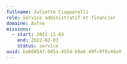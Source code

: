 ```yaml
---
fullname: Juliette Ciapparelli
role: Service administratif et financier
domaine: Autre
missions:
  - start: 2021-11-03
    end: 2022-02-03
    status: service
uuid: ba668547-945a-455d-b9a6-49fc0f8c48a9
---
```

